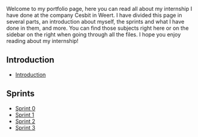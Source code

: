 Welcome to my portfolio page, here you can read all about my internship I have done at the company Cesbit in Weert. I have divided this page in several parts, an introduction about myself, the sprints and what I have done in them, and more. You can find those subjects right here or on the sidebar on the right when going through all the files. 
I hope you enjoy reading about my internship!

## Introduction

* [Introduction](https://git.fhict.nl/I465040/cesbitportfolio/-/wikis/introduction)

## Sprints

* [Sprint 0](https://git.fhict.nl/I465040/cesbitportfolio/-/wikis/sprint-0)
* [Sprint 1](https://git.fhict.nl/I465040/cesbitportfolio/-/wikis/sprint-1)
* [Sprint 2](https://git.fhict.nl/I465040/cesbitportfolio/-/wikis/sprint-2)
* [Sprint 3](https://git.fhict.nl/I465040/cesbitportfolio/-/wikis/sprint-3)
